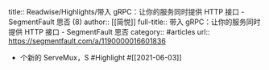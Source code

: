 title:: Readwise/Highlights/带入 gRPC：让你的服务同时提供 HTTP 接口 - SegmentFault 思否 (8)
author:: [[简悦]]
full-title:: 带入 gRPC：让你的服务同时提供 HTTP 接口 - SegmentFault 思否
category:: #articles
url:: https://segmentfault.com/a/1190000016601836

- 个新的 ServeMux，S #Highlight #[[2021-06-03]]